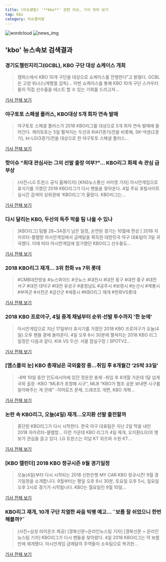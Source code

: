 ```yaml
---
title: (이슈클립) '**kbo**' 관련 이슈, 기사 모아 보기
tag: kbo
category: 이슈클리핑
---
```

![wordcloud](https://s3.ap-northeast-2.amazonaws.com/lyrics101-wordcloud/2018-09-04-1536058593.png)
![news_img](https://user-images.githubusercontent.com/42597476/44507050-1206f400-a6e4-11e8-8d98-7ffbfebb353f.png)
## **'**kbo**'** 뉴스속보 검색결과
### 경기도챌린지리그(GCBL), KBO 구단 대상 쇼케이스 개최

>캠퍼스에서 KBO 10개 구단을 대상으로 쇼케이스를 진행한다”고 밝혔다. GCBL은 고양 위너스(계형철 감독)... 이번 쇼케이스를 통해 KBO 10개 구단 스카우터들이 직접 선수들을 테스트 할 수 있는 기회를 드리고자...

<a href="http://www.osen.co.kr/article/G1110982173" target="_blank">기사 전체 보기</a>

### 야구토토 스페셜 플러스, KBO대상 5개 회차 연속 발매

>야구토토 스페셜 플러스가 2018 KBO리그를 대상으로 5개 회차 연속 발매에 들어간다. 케이토토는 5일 펼쳐지는 두산과 KIA(1경기)전을 비롯해, SK-넥센(2경기), kt-LG(3경기)전을 대상으로 한 야구토토 스페셜 플러스...

<a href="http://sports.chosun.com/news/ntype.htm?id=201809050100031370002296&servicedate=20180904" target="_blank">기사 전체 보기</a>

### 핫이슈 "최대 관심사는 그의 선발 출장 여부?"... KBO리그 화제 속 관심 급부상

>(사진=LG 트윈스 공식 홈페이지) [KNS뉴스통신 서미영 기자] 아시안게임으로 휴식기를 가졌던 2018 KBO리그가 다시 팬들을 찾아온다. 4일 주요 포털사이트 실시간 검색어 상위권에 'KBO리그'가 올랐다.  KBO리그는...

<a href="http://www.kns.tv/news/articleView.html?idxno=466351" target="_blank">기사 전체 보기</a>

### 다시 달리는 KBO, 두산의 독주 막을 팀 나올 수 있나

>[KBO리그] 팀별 26~34경기 남은 일정, 순연된 경기는 10월에 편성 [ 2018 자카르타-팔렘방 아시안게임에서 금메달을 획득한 대한민국 야구 대표팀이 3일 귀국했다. 이에 따라 아시안게임에 참가했던 KBO리그 선수들도...

<a href="http://www.ohmynews.com/NWS_Web/View/at_pg.aspx?CNTN_CD=A0002469143&CMPT_CD=P0010&utm_source=naver&utm_medium=newsearch&utm_campaign=naver_news" target="_blank">기사 전체 보기</a>

### 2018 KBO리그 재개… 3위 한화 vs 7위 롯데

>#CMB대전방송 #뉴스와이드 #굿뉴스 #대전시 #대전 동구 #대전 중구 #대전 서구 #대전 대덕구 #대전 유성구 #충청남도 #공주시 #보령시 #논산시 #계룡시 #부여군 #서천군 #금산군 #세종시 #KBO리그 재개 #한화VS롯데

<a href="http://www.cmbdj.co.kr/ab-991-13251" target="_blank">기사 전체 보기</a>

### 2018 KBO 프로야구, 4일 중계 채널부터 순위·선발 투수까지 '한 눈에'

>아시안게임으로 지난 17일부터 휴식기를 가졌던 2018 KBO 프로야구가 오늘(4일) 오후 팬들 곁에 돌아온다. 4일 오후 6시 30분에 펼쳐지는 2018 KBO 리그 일정은 다음과 같다. KIA VS 두산: 서울 잠실구장 / SPOTV2...

<a href="http://www.topstarnews.net/news/articleView.html?idxno=476810" target="_blank">기사 전체 보기</a>

### [엠스플의 눈] KBO 총재님은 국외출장 중…취임 후 8개월간 ‘25박 33일’

>-8박 10일 동안 인도네시아에 있던 정운찬 총재 -취임 후 8개월 가운데 1달 넘게 국외 출장 -KBO “MLB가 초청해 시구”, MLB “KBO가 협조 공문 보내면 시구를 알아봐주는 게 관례” -히어로즈 문제, 드래프트 개편, KBO 개혁...

<a href="http://www.mbcsportsplus.com/news/?mode=view&cate=1&b_idx=99883504.000" target="_blank">기사 전체 보기</a>

### 논란 속 KBO리그, 오늘(4일) 재개…오지환 선발 출전할까

>중단된 KBO리그가 다시 시작한다. 한국 야구 대표팀은 지난 2일 막을 내린 2018 자카르타-팔렘방... 이런 가운데 KBO 리그가 4일 재개, 오지환(LG)의 행보가 관심을 끌고 있다. LG 트윈스는 이날 KT 위즈와 수원 KT...

<a href="http://www.newsculture.tv/sub_read.html?uid=140431&section=sc227" target="_blank">기사 전체 보기</a>

### [KBO 캘린더] 2018 KBO 정규시즌 9월 경기일정

>오늘(4일)부터 다시 시작되는 2018 신한은행 MY CAR KBO 정규시즌! 9월 경기일정을 소개합니다. 9월부터는 평일 오후 6시 30분, 토요일 오후 5시, 일요일 오후 2시로 경기가 시작됩니다. KBO는 월요일인 9월 10일...

<a href="http://sports.news.naver.com/kbaseball/news/read.nhn?oid=515&aid=0000001346" target="_blank">기사 전체 보기</a>

### KBO리그 재개, 10개 구단 치열한 싸움 빅뱅 예고... ˝보름 잘 쉬었으니 한번 해볼까?˝

>(사진=삼성 라이온즈 제공) [경북신문=온라인뉴스팀 기자] [경북신문 = 온라인뉴스팀 기자] KBO리그가 다시 팬들을 찾아왔다. 4일 2018 KBO리그는 약 보름만에 재개됐다. 아시안게임 금메달의 주역들이 소속팀으로 복귀한...

<a href="http://www.kbsm.net/default/index_view_page.php?idx=216968&part_idx=318" target="_blank">기사 전체 보기</a>


